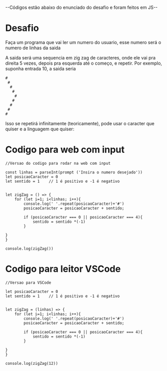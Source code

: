 --Códigos estão abaixo do enunciado do desafio e foram feitos em JS--

# Desafio
Faça um programa que vai ler um numero do usuario, esse numero será o numero de linhas da saida

A saida será uma sequencia em zig zag de caracteres, onde ele vai pra direita 5 vezes, depois pra esquerda até o começo, e repetir. Por exemplo, suponha entrada 10, a saida seria

```
#
 #
  #
   #
    #
   #
  #
 #
#
```

Isso se repetirá infinitamente (teoricamente), pode usar o caracter que quiser e a linguagem que quiser:




# Codigo para web com input
```
//Versao do codigo para rodar na web com input

const linhas = parseInt(prompt ('Insira o numero desejado'))
let posicaoCaracter = 0
let sentido = 1    // 1 é positivo e -1 é negativo


let zigZag = () => {
    for (let i=1; i<linhas; i++){
        console.log(' '.repeat(posicaoCaracter)+'#')
        posicaoCaracter = posicaoCaracter + sentido;

        if (posicaoCaracter === 0 || posicaoCaracter === 4){
            sentido = sentido *(-1)
        }

}
}

console.log(zigZag())

```



# Codigo para leitor VSCode

```
//Versao para VSCode

let posicaoCaracter = 0
let sentido = 1    // 1 é positivo e -1 é negativo


let zigZag = (linhas) => {
    for (let i=1; i<linhas; i++){
        console.log(' '.repeat(posicaoCaracter)+'#')
        posicaoCaracter = posicaoCaracter + sentido;

        if (posicaoCaracter === 0 || posicaoCaracter === 4){
            sentido = sentido *(-1)
        }

}
}

console.log(zigZag(12))

```



